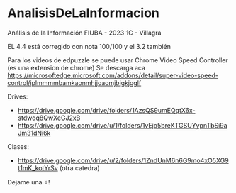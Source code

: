 # AnalisisDeLaInformacion
Análisis de la Información FIUBA - 2023 1C - Villagra


EL 4.4 está corregido con nota 100/100 y el 3.2 también

Para los videos de edpuzzle se puede usar Chrome Video Speed Controller (es una extension de chrome) 
Se descarga aca https://microsoftedge.microsoft.com/addons/detail/super-video-speed-control/iplmmmmbamkaonmhjjoaomjbigkjgglf

Drives:
* https://drive.google.com/drive/folders/1AzsQS9umEQqtX6x-stdwqq8QwXeGJ2xB
* https://drive.google.com/drive/u/1/folders/1vEjo5breKTGSUYypnTbSi9aJm31dNi6k

Clases: 
* https://drive.google.com/drive/u/2/folders/1ZndUnM6n6G9mo4xO5XG9t1mK_kotYrSv (otra catedra)

Dejame una ⭐!
